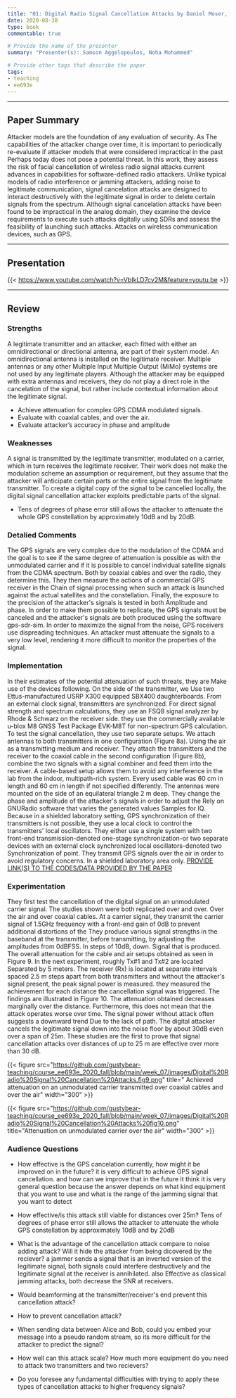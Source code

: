 ```yaml
---
title: "01: Digital Radio Signal Cancellation Attacks by Daniel Moser, Vincent Lenders, Srdjan Capkun"
date: 2020-08-30
type: book
commentable: true

# Provide the name of the presenter
summary: "Presenter(s): Samson Aggelopoulos, Noha Mohammed"

# Provide other tags that describe the paper
tags:
- teaching
- ee693e
---
```


***
## Paper Summary
Attacker models are the foundation of any evaluation of security. As The capabilities of the attacker change over time, it is important to periodically re-evaluate if attacker models that were considered impractical in the past Perhaps today does not pose a potential threat. In this work, they assess the risk of facial cancellation of wireless radio signal attacks current advances in capabilities for software-defined radio attackers. Unlike typical models of radio interference or jamming attackers, adding noise to legitimate communication, signal cancelation attacks are designed to interact destructively with the legitimate signal in order to delete certain signals from the spectrum. Although signal cancelation attacks have been found to be impractical in the analog domain, they examine the device requirements to execute such attacks digitally using SDRs and assess the feasibility of launching such attacks. Attacks on wireless communication devices, such as GPS.
***

## Presentation
{{< https://www.youtube.com/watch?v=VbIkLD7cv2M&feature=youtu.be >}}

***

## Review
### Strengths
A legitimate transmitter and an attacker, each fitted with either an omnidirectional or directional antenna, are part of their system model. An omnidirectional antenna is installed on the legitimate receiver. Multiple antennas or any other Multiple Input Multiple Output (MiMo) systems are not used by any legitimate players. Although the attacker may be equipped with extra antennas and receivers, they do not play a direct role in the cancelation of the signal, but rather include contextual information about the legitimate signal.
- Achieve attenuation for complex GPS CDMA modulated signals.
- Evaluate with coaxial cables, and over the air.
- Evaluate attacker’s accuracy in phase and amplitude

### Weaknesses
A signal is transmitted by the legitimate transmitter, modulated on a carrier, which in turn receives the legitimate receiver. Their work does not make the modulation scheme an assumption or requirement, but they assume that the attacker will anticipate certain parts or the entire signal from the legitimate transmitter. To create a digital copy of the signal to be cancelled locally, the digital signal cancellation attacker exploits predictable parts of the signal.
- Tens of degrees of phase error still allows the attacker to attenuate the whole GPS constellation by approximately 10dB and by 20dB.


### Detalied Comments
The GPS signals are very complex due to the modulation of the CDMA and the goal is to see if the same degree of attenuation is possible as with the unmodulated carrier and if it is possible to cancel individual satellite signals from the CDMA spectrum. Both by coaxial cables and over the radio, they determine this. They then measure the actions of a commercial GPS receiver in the Chain of signal processing when such an attack is launched against the actual satellites and the constellation. Finally, the exposure to the precision of the attacker's signals is tested in both Amplitude and phase. In order to make them possible to replicate, the GPS signals must be canceled and the attacker's signals are both produced using the software gps-sdr-sim. In order to maximize the signal from the noise, GPS receivers use dispreading techniques. An attacker must attenuate the signals to a very low level, rendering it more difficult to monitor the properties of the signal.

### Implementation
In their estimates of the potential attenuation of such threats, they are Make use of the devices following. On the side of the transmitter, we Use two Ettus-manufactured USRP X300 equipped SBX400 daughterboards. From an external clock signal, transmitters are synchronized. For direct signal strength and spectrum calculations, they use an FSQ8 signal analyzer by Rhode & Schwarz on the receiver side. they use the commercially available u-blox M8 GNSS Test Package EVK-M8T for non-spectrum GPS calculation. To test the signal cancellation, they use two separate setups. We attach antennas to both transmitters in one configuration (Figure 8a). Using the air as a transmitting medium and receiver. They attach the transmitters and the receiver to the coaxial cable in the second configuration (Figure 8b), combine the two signals with a signal combiner and feed them into the receiver. A cable-based setup allows them to avoid any interference in the lab from the indoor, multipath-rich system. Every used cable was 60 cm in length and 60 cm in length if not specified differently. The antennas were mounted on the side of an equilateral triangle 2 m deep. They change the phase and amplitude of the attacker's signals in order to adjust the Rely on GNURadio software that varies the generated values Samples for IQ. Because in a shielded laboratory setting, GPS synchronization of their transmitters is not possible, they use a local clock to control the transmitters' local oscillators. They either use a single system with two front-end transmission-denoted one-stage synchronization-or two separate devices with an external clock synchronized local oscillators-denoted two Synchronization of point. They transmit GPS signals over the air in order to avoid regulatory concerns. In a shielded laboratory area only. 
[PROVIDE LINK(S) TO THE CODES/DATA PROVIDED BY THE PAPER](https://github.com/gustybear-teaching/course_ee693e_2020_fall/blob/main/week_07/images/Digital%20Radio%20Signal%20Cancellation%20Attacks%20fig.8.png)

### Experimentation

They first test the cancellation of the digital signal on an unmodulated carrier signal. The studies shown were both replicated over and over. Over the air and over coaxial cables. At a carrier signal, they transmit the carrier signal of 1.5GHz frequency with a front-end gain of 0dB to prevent additional distortions of the They produce various signal strengths in the baseband at the transmitter, before transmitting, by adjusting the amplitudes from 0dBFSS. In steps of 10dB, down. Signal that is produced. The overall attenuation for the cable and air setups obtained as seen in Figure 9.
In the next experiment, roughly Tx#1 and Tx#2 are located Separated by 5 meters. The receiver (Rx) is located at separate intervals spaced 2.5 m steps apart from both transmitters and without the attacker's signal present, the peak signal power is measured. they measured the achievement for each distance the cancellation signal was triggered. The findings are illustrated in Figure 10.
The attenuation obtained decreases marginally over the distance. Furthermore, this does not mean that the attack operates worse over time. The signal power without attack often suggests a downward trend 
Due to the lack of path. The digital attacker cancels the legitimate signal down into the noise floor by about 30dB even over a span of 25m. These studies are the first to prove that signal cancellation attacks over distances of up to 25 m are effective over more than 30 dB.


{{< figure src="https://github.com/gustybear-teaching/course_ee693e_2020_fall/blob/main/week_07/images/Digital%20Radio%20Signal%20Cancellation%20Attacks.fig9.png" title=" Achieved attenuation on an unmodulated carrier
transmitted over coaxial cables and over the air" width="300" >}}


{{< figure src="https://github.com/gustybear-teaching/course_ee693e_2020_fall/blob/main/week_07/images/Digital%20Radio%20Signal%20Cancellation%20Attacks%20fig10.png" title="Attenuation on unmodulated carrier over the air" width="300" >}}


### Audience Questions
-	How effective is the GPS cancelation currently, how might it be improved on in the future?
it is very difficult to achieve GPS signal cancellation. and how can we improve that in the future it think it is very general question because the answer depends on what kind equipment that you want to use and what is the range of the jamming signal that you want to detect

-	How effective/is this attack still viable for distances over 25m?
Tens of degrees of phase error still allows the attacker to attenuate the whole GPS constellation by approximately 10dB and by 20dB

-	What is the advantage of the cancellation attack compare to noise adding attack? Will it hide the attacker from being dicovered by the reciever?
a jammer sends a signal that is an inverted version of the legitimate signal, both signals could interfere destructively and the legitimate signal at the receiver is annihilated. also Effective as classical jamming attacks, both decrease the SNR at receivers.


-	Would beamforming at the transmitter/receiver's end prevent this cancellation attack?


-	How to prevent cancellation attack?

-	When sending data between Alice and Bob, could you embed your message into a pseudo random stream, so its more difficult for the attacker to predict the signal?



- How well can this attack scale? How much more equipment do you need to attack two transmitters and two recievers?


- Do you foresee any fundamental difficulties with trying to apply these types of cancellation attacks to higher frequency signals?
